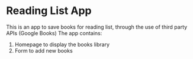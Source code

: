 # Reading List App

This is an app to save books for reading list, through the use of third party APIs (Google Books)
The app contains:
1. Homepage to display the books library
2. Form to add new books